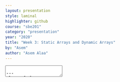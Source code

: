 ```yaml
---
layout: presentation
style: laminal
highlighter: github
course: "sbe201"
category: "presentation"
year: "2020"
title: "Week 3: Static Arrays and Dynamic Arrays"
by: "Asem"
author: "Asem Alaa"
---
```



<textarea id="source">

---
class: left, top
## Introduction to Arrays

--
#### Arrays structures, are:

--
* The .green[**simplest**] data structure.
--
* Placed .blue[**contiguously**] in memory.
--
* Referred by the .blue[**address of the first element**].
--
* .green[**Simple**] iterations using for-loops.



--
#### Arrays can be constructed on:

--
* Stack Memory => **Static Arrays**
--
* Heap Memory => **Dynamic Arrays**

---
class: left, top
## Static Arrays

--
* .red[**Limited** in size].
--
* .red[**Size** determined at **compile-time**].
--
* .green[Automatic memory management.]

---
class: left, top
### Constructing Static Array

--
<img src="/gallery/dna_array.svg" style="width:80%;">


--
```c++
// Construction of array-of-integers with size 10.
int array1[10];

// Construction of array-of-characters with size 150.
char array2[150];

// Construction + Initialization of array-of-doubles with size 4
double physicalConstants[] = { 3.1415926 , 2.717 , 1.618 , 1.0 };

// Construction + Initialization of array-of-characters of size 6
char dna[] = { 'A' , 'A' , 'C' , 'T' , 'G' , 'C' };
```
---
class: left, top
### Accessing Elements of Array

--
`double a[10]; // Declaration`



--
To access array elements,

--
* First element => `a[0]`.
--
* Base pointer => the address of first element => `&a[0]`.
--
* Second element => `a[1]`.
--
* index = offset = distance from `a[0]`.


---
class: left, top
#### Example: Factorials Sequence

Let `factorial` an integer array holding a lookup table for factorial numbers

--
```c++
int factorial[5];

factorial[0] = 1;
factorial[1] = 1;
factorial[2] = 2 * factorial[1];
factorial[3] = 3 * factorial[2];
factorial[4] = 4 * factorial[3];

```

---
#### Example: DNA Sequence

class: left, top
Let `dna` a sequence of some genetic region.

.center[<img src="/gallery/dna-rna-double-helix-rotating-animation-13.gif" style="width:15%">]

--
```c++
// Alternative way of Construction + Initialization
// of array-of-characters of size 6
char dna[] = { 'A' , 'A' , 'C' , 'T' , 'G' , 'C' };

std::cout << dna[0] << std::endl; // Prints: A

dna[1] = 'T'; // Modifies the second element to 'T'.

std::cout << dna[1] << std::endl; // Prints: T
```

---
class: left, top
### Iterating Over Static Array

--
```c++
for( int i = 0; i < 6 ; ++i )
{
    std::cout << dna[i] << ", ";
}

std::cout << "\n";
```

---
class: left, top
#### Application: Compute Average of Array

--
Implement the following mean function (logic), to calculate the average of array elements.

--
$$ \bar{x} = \frac{1}{n}\left (\sum_{i=1}^n{x_i}\right ) = \frac{x_1+x_2+\cdots +x_n}{n} $$


--
```c++
double mean( double *array , int size )
{
    double sum = 0;
    for( int i = 0 ; i < size ; ++i )
        sum = sum + array[ i ];
    return sum / size;
}
int main()
{
    double ecg_samples[] = { 9.1 , 12.9, 12.4, 15.2, 19.0, 23.3 };
    double ecg_mean = mean( &ecg_samples[0] , 6 );
}
```
---
class: left, top
## Dynamic Arrays

--
* Lives on .blue[**Heap Memory**].
--
* .green[**Flexibility**]: **Size** determined at compilation or run-time .
--
* You can construct .green[**very large**].
--
* You .red[**need to manually delete dynamic arrays**].

---
class: left, top
### Constructing Dynamic Array

```c++
// Construction of array-of-integers with arbitrary.
int size = 0;
std::cin >> size; // size determined at run-time.

// You cannot construct static arrays with an arbitrary size
// like in dynamic array.
int *array1 = new int[ size ];

// Construction of array-of-characters with size 150000 
// (around 150 Mega Bytes in memory).
char dna_chromosome11 = new char[ 150000 ];
```

--
Any typo? :suspect:

---
class: left, top
### Constructing Dynamic Array

```c++
// Construction of array-of-integers with arbitrary.
int size = 0;
std::cin >> size; // size determined at run-time.

// You cannot construct static arrays with an arbitrary size
// like in dynamic array.
int *array1 = new int[ size ];

// Construction of array-of-characters with size 150000 
// (around 150 Mega Bytes in memory).
char *dna_chromosome11 = new char[ 150000 ];
```

Any typo? :feelsgood:

---
class: left, top
### Memory Management

```c++
int *array1 = new int[ 900 ];

char *dna_chromosome11 = new char[ 150000 ];

// Load some DNA from external file to the constructed array
loadDNA( dna_chromosome11 , 150000 , 
        "/home/user/chromosomes/some-dna.txt");

// Do some interesting analysis on your genome.
someInterestingFunction( &dna_chromosome11[0] , 150000 );

// Another operations on array1
anotherInterestingFunction( &array1[0] , 900 );

// After we no longer need array1,
delete [] array1; // Note the square brackets!
delete [] dna_chromosome11;
```

---
class: left, top
## Special Case: Array of Characters (String)

```c++
// Alternative way of Construction + Initialization of 
// array-of-characters of size 6
char dna[] = { 'A' , 'A' , 'C' , 'T' , 'G' , 'C' , '\0'};

std::cout << dna << "\n"; // Prints: AACTGC

// Alternatively, it is always recommended to use 'std::string'
std::string dna2 = "AACTGC"
std::cout << dna2 << "\n";
```

---
class: left, top
## Basic Operations on Static and Dynamic Arrays

### Copying between arrays

--
Assume that you want to copy an array to another array (either static or dynamic).

```c++
#include <algorithm> // Needed for std::copy
#include <iostream> // Needed for std::cout
int main()
{
    char dna1[] = { 'A' , 'A' , 'C' , 'T' , 'G' , 'C' , '\0'};

    char dna2[ 7 ];

    std::copy( &dna1[0] , &dna1[6] , &dna2[0] );

    std::cout << dna2 << std::endl;
}
```


---
class: left, top
## `std::copy`

--
```c++
std::copy( &dna1[0] , &dna1[6] , &dna2[0] );
```

--
To copy from **source** array to **target** array:


--
1. Address of first element of **source** array.
--
2. Address of last element of **source** array.
--
3. Address of first element of **target** array.


--
Equivalent to:

```c++
for( int i = 0 ; i < 7 ; ++i )
{
    dna2[i] = dna1[i];
}
```


---
class: left, top
# Thank you

</textarea>
